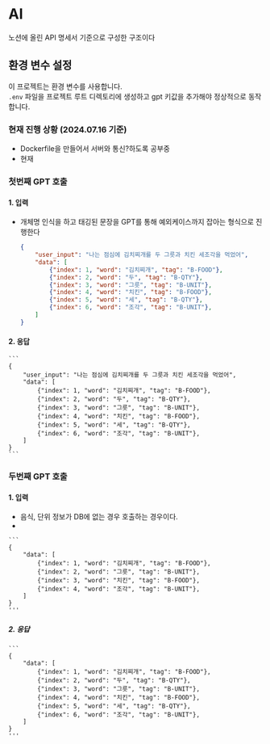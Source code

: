 # AI

노션에 올린 API 명세서 기준으로 구성한 구조이다

## 환경 변수 설정
이 프로젝트는 환경 변수를 사용합니다.  
`.env` 파일을 프로젝트 루트 디렉토리에 생성하고 gpt 키값을 추가해야 정상적으로 동작합니다.

### 현재 진행 상황 (2024.07.16 기준)
- Dockerfile을 만들어서 서버와 통신?하도록 공부중
- 현재 

### 첫번째 GPT 호출

#### 1. 입력
- 개체명 인식을 하고 태깅된 문장을 GPT를 통해 예외케이스까지 잡아는 형식으로 진행한다

    ```json
    {
        "user_input": "나는 점심에 김치찌개를 두 그릇과 치킨 세조각을 먹었어",
        "data": [
            {"index": 1, "word": "김치찌개", "tag": "B-FOOD"},
            {"index": 2, "word": "두", "tag": "B-QTY"},
            {"index": 3, "word": "그릇", "tag": "B-UNIT"},
            {"index": 4, "word": "치킨", "tag": "B-FOOD"},
            {"index": 5, "word": "세", "tag": "B-QTY"},
            {"index": 6, "word": "조각", "tag": "B-UNIT"},
        ]
    }
    ``` 

#### 2. 응답

    ```
    {
        "user_input": "나는 점심에 김치찌개를 두 그릇과 치킨 세조각을 먹었어",
        "data": [
            {"index": 1, "word": "김치찌개", "tag": "B-FOOD"},
            {"index": 2, "word": "두", "tag": "B-QTY"},
            {"index": 3, "word": "그릇", "tag": "B-UNIT"},
            {"index": 4, "word": "치킨", "tag": "B-FOOD"},
            {"index": 5, "word": "세", "tag": "B-QTY"},
            {"index": 6, "word": "조각", "tag": "B-UNIT"},
        ]
    }
    ```

### 두번째 GPT 호출

#### 1. 입력
- 음식, 단위 정보가 DB에 없는 경우 호출하는 경우이다.
- 

    ```
    {
        "data": [
            {"index": 1, "word": "김치찌개", "tag": "B-FOOD"},
            {"index": 2, "word": "그릇", "tag": "B-UNIT"},
            {"index": 3, "word": "치킨", "tag": "B-FOOD"},
            {"index": 4, "word": "조각", "tag": "B-UNIT"},
        ]
    }
    '''

##### 2. 응답

    ```
    {
        "data": [
            {"index": 1, "word": "김치찌개", "tag": "B-FOOD"},
            {"index": 2, "word": "두", "tag": "B-QTY"},
            {"index": 3, "word": "그릇", "tag": "B-UNIT"},
            {"index": 4, "word": "치킨", "tag": "B-FOOD"},
            {"index": 5, "word": "세", "tag": "B-QTY"},
            {"index": 6, "word": "조각", "tag": "B-UNIT"},
        ]
    }
    '''

